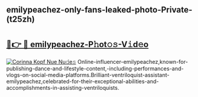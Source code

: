 ## emilypeachez-only-fans​-leaked-photo​-Private-(t25zh)


# <h2><a href="https://mediaupload.pro?title=emilypeachez&ref=git">🔗👉 🔴 emilypeachez-P𝚑ot𝚘𝚜-V𝚒d𝚎o</a></h2>

[![Corinna Kopf Nue Nu𝚍e𝚜](https://i.imgur.com/0qMVB7G.gif)](https://mediaupload.pro?title=emilypeachez&ref=git)
Online-influencer-emilypeachez,known-for-publishing-dance-and-lifestyle-content,-including-performances-and-vlogs-on-social-media-platforms.Brilliant-ventriloquist-assistant-emilypeachez,celebrated-for-their-exceptional-abilities-and-accomplishments-in-assisting-ventriloquists.  